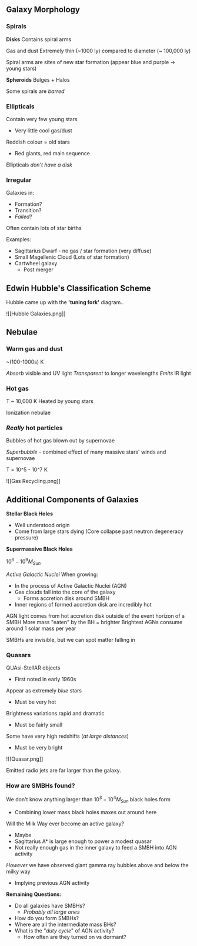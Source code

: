 

## Galaxy Morphology

### Spirals
**Disks**
Contains spiral arms

Gas and dust
Extremely thin (~1000 ly) compared to diameter (~ 100,000 ly)

Spiral arms are sites of new star formation (appear blue and purple -> young stars)

**Spheroids**
Bulges + Halos

Some spirals are *barred*


### Ellipticals
Contain very few young stars
- Very little cool gas/dust

Reddish colour = old stars
- Red giants, red main sequence

Ellipticals *don't have a disk*


### Irregular
Galaxies in:
- Formation?
- Transition?
- *Failed*?

Often contain lots of star births

Examples:
- Sagittarius Dwarf - no gas / star formation (very diffuse)
- Small Magellenic Cloud (Lots of star formation)
- Cartwheel galaxy
	- Post merger

## Edwin Hubble's Classification Scheme

Hubble came up with the **'tuning fork'** diagram..


![[Hubble Galaxies.png]]

## Nebulae

### Warm gas and dust

~(100-1000s) K

*Absorb* visible and UV light
*Transparent* to longer wavelengths
*Emits* IR light

### Hot gas

T ~ 10,000 K
Heated by young stars

Ionization nebulae


### *Really* hot particles


Bubbles of hot gas blown out by supernovae

*Superbubble* - combined effect of many massive stars' winds and supernovae


T = 10^5 - 10^7 K

![[Gas Recycling.png]]


## Additional Components of Galaxies


**Stellar Black Holes**
- Well understood origin
- Come from large stars dying (Core collapse past neutron degeneracy pressure)

**Supermassive Black Holes**

$10^6 - 10^9 M_{Sun}$ 


*Active Galactic Nuclei*
When growing:
- In the process of Active Galactic Nuclei (AGN)
- Gas clouds fall into the core of the galaxy
	- Forms accretion disk around SMBH
- Inner regions of formed accretion disk are incredibly hot


AGN light comes from hot accretion disk outside of the event horizon of a SMBH
More mass "eaten" by the BH = brighter
Brightest AGNs consume around 1 solar mass per year


SMBHs are invisible, but we can spot matter falling in

### Quasars

QUAsi-StellAR objects
- First noted in early 1960s

Appear as extremely *blue* stars
- Must be very hot

Brightness variations rapid and dramatic
- Must be fairly small

Some have very high redshifts (*at large distances*)
- Must be very bright

![[Quasar.png]]

Emitted radio jets are far larger than the galaxy.



### How are SMBHs found?

We don't know anything larger than $10^3-10^4 M_{Sun}$ black holes form
- Combining lower mass black holes maxes out around here

Will the Milk Way ever become an active galaxy?
- Maybe
- Sagittarius A* is large enough to power a modest quasar
- Not really enough gas in the inner galaxy to feed a SMBH into AGN activity

*However*
we have observed giant gamma ray bubbles above and below the milky way
- Implying previous AGN activity


**Remaining Questions:**
- Do all galaxies have SMBHs?
	- *Probably all large ones*
- How do you form SMBHs?
- Where are all the intermediate mass BHs?
- What is the "*duty cycle*" of AGN activity?
	- How often are they turned on vs dormant?